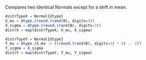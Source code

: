 Compares two identical Normals except for a shift in mean.

```julia
distrTypeX = Normal{dtype}
X_mu = dtype.(round.(rand(B), digits=3))
X_sigma = dtype.(round.(rand(B), digits=3))
distrX = map(distrTypeX, X_mu, X_sigma)

distrTypeY = Normal{dtype}
Y_mu = dtype.(X_mu .+ ((round.(rand(B), digits=3) * 4) .- 2))
Y_sigma = X_sigma
distrY = map(distrTypeY, Y_mu, Y_sigma)
```